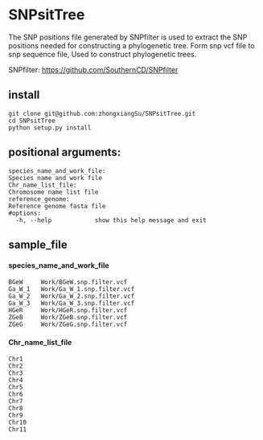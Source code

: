 # SNPsitTree
The SNP positions file generated by SNPfilter is used to extract the SNP positions needed for constructing a phylogenetic tree. Form snp vcf file to snp sequence file, Used to construct phylogenetic trees.

SNPfilter: https://github.com/SouthernCD/SNPfilter


## install 
```
git clone git@github.com:zhongxiangSu/SNPsitTree.git
cd SNPsitTree
python setup.py install
```
## positional arguments:
```  
species_name_and_work_file:
Species name and work file
Chr_name_list_file:
Chromosome name list file
reference_genome:
Reference genome fasta file
#options:
  -h, --help            show this help message and exit
```
## sample_file

#### species_name_and_work_file
```
BGeW     Work/BGeW.snp.filter.vcf
Ga_W_1   Work/Ga_W_1.snp.filter.vcf
Ga_W_2   Work/Ga_W_2.snp.filter.vcf
Ga_W_3   Work/Ga_W_3.snp.filter.vcf
HGeR     Work/HGeR.snp.filter.vcf
ZGeB     Work/ZGeB.snp.filter.vcf
ZGeG     Work/ZGeG.snp.filter.vcf
```
#### Chr_name_list_file
```
Chr1
Chr2
Chr3
Chr4
Chr5
Chr6
Chr7
Chr8
Chr9
Chr10
Chr11
```
